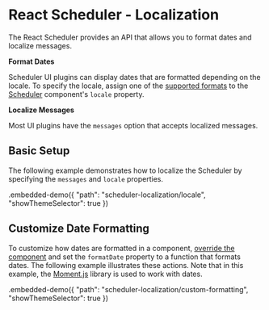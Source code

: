 # React Scheduler - Localization

The React Scheduler provides an API that allows you to format dates and localize messages.

**Format Dates**

Scheduler UI plugins can display dates that are formatted depending on the locale. To specify the locale, assign one of the [supported formats](https://tools.ietf.org/html/rfc5646) to the [Scheduler](../reference/scheduler.md) component's `locale` property.

**Localize Messages**

Most UI plugins have the `messages` option that accepts localized messages.

## Basic Setup

The following example demonstrates how to localize the Scheduler by specifying the `messages` and `locale` properties.

.embedded-demo({ "path": "scheduler-localization/locale", "showThemeSelector": true })

## Customize Date Formatting

To customize how dates are formatted in a component, [override the component](./fundamentals.md#customize-the-appearance) and set the `formatDate` property to a function that formats dates. The following example illustrates these actions. Note that in this example, the [Moment.js](https://momentjs.com/) library is used to work with dates.

.embedded-demo({ "path": "scheduler-localization/custom-formatting", "showThemeSelector": true })

